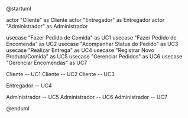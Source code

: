 @startuml

actor "Cliente" as Cliente
actor "Entregador" as Entregador
actor "Administrador" as Administrador

usecase "Fazer Pedido de Comida" as UC1
usecase "Fazer Pedido de Encomenda" as UC2
usecase "Acompanhar Status do Pedido" as UC3
usecase "Realizar Entrega" as UC4
usecase "Registrar Novo Produto/Comida" as UC5
usecase "Gerenciar Pedidos" as UC6
usecase "Gerenciar Encomendas" as UC7

Cliente -- UC1
Cliente -- UC2
Cliente -- UC3

Entregador -- UC4

Administrador -- UC5
Administrador -- UC6
Administrador -- UC7

@enduml
